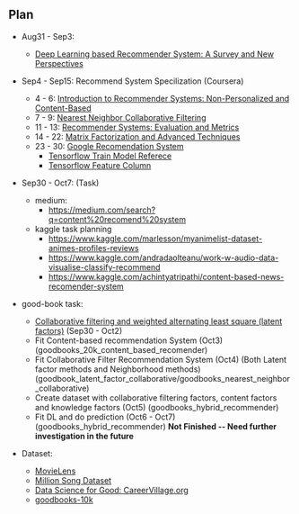 ## Plan
* Aug31 - Sep3:
  * [Deep Learning based Recommender System: A Survey and New Perspectives](https://arxiv.org/pdf/1707.07435.pdf)
* Sep4 - Sep15: Recommend System Specilization (Coursera)
  * 4 - 6: [Introduction to Recommender Systems: Non-Personalized and Content-Based](https://www.coursera.org/learn/recommender-systems-introduction/home/welcome)
  * 7 - 9: [Nearest Neighbor Collaborative Filtering](https://www.coursera.org/learn/collaborative-filtering/home/welcome)
  * 11 - 13: [Recommender Systems: Evaluation and Metrics](https://www.coursera.org/learn/recommender-metrics/home/welcome)
  * 14 - 22: [Matrix Factorization and Advanced Techniques](https://www.coursera.org/learn/matrix-factorization/home/welcome)
  * 23 - 30: [Google Recomendation System](https://www.youtube.com/channel/UCQgBXHmV9BTQEIobCFt7TSQ/videos)
    * [Tensorflow Train Model Referece](https://www.tensorflow.org/tutorials/structured_data/feature_columns)
    * [Tensorflow Feature Column](https://developers.googleblog.com/2017/11/introducing-tensorflow-feature-columns.html) 
  
* Sep30 - Oct7: (Task)
  * medium:
    * https://medium.com/search?q=content%20recomend%20system
  * kaggle task planning
    * https://www.kaggle.com/marlesson/myanimelist-dataset-animes-profiles-reviews
    * https://www.kaggle.com/andradaolteanu/work-w-audio-data-visualise-classify-recommend
    * https://www.kaggle.com/achintyatripathi/content-based-news-recomender-system 
* good-book task:
  * [Collaborative filtering and weighted alternating least square (latent factors)](https://fairyonice.github.io/Learn-about-collaborative-filtering-and-weighted-alternating-least-square-with-tensorflow.html) (Sep30 - Oct2)
  * Fit Content-based recommendation System (Oct3) (goodbooks_20k_content_based_recomender)
  * Fit Collaborative Filter Recommendation System (Oct4) (Both Latent factor methods and Neighborhood methods) (goodbook_latent_factor_collaborative/goodbooks_nearest_neighbor_collaborative)
  * Create dataset with collaborative filtering factors, content factors and knowledge factors (Oct5) (goodbooks_hybrid_recommender)
  * Fit DL and do prediction (Oct6 - Oct7) (goodbooks_hybrid_recommender) **Not Finished -- Need further investigation in the future**

* Dataset:
  * [MovieLens](https://grouplens.org/datasets/movielens/) 
  * [Million Song Dataset](http://millionsongdataset.com/)
  * [Data Science for Good: CareerVillage.org](https://www.kaggle.com/c/data-science-for-good-careervillage/data?select=answers.csv)
  * [goodbooks-10k](https://www.kaggle.com/zygmunt/goodbooks-10k)
